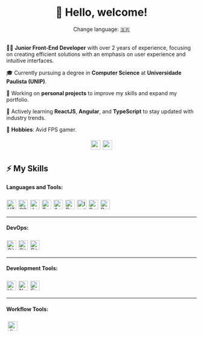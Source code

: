 <div align="center">
  <h1>👋 Hello, welcome!</h1>
</div>

<div align="center">Change language: <a href="https://github.com/Stefhany-Santos/Stefhany-Santos/blob/main/README.md" target="_blank">🇧🇷</a></div>

<br>

👩‍💻 **Junior Front-End Developer** with over 2 years of experience, focusing on creating efficient solutions with an emphasis on user experience and intuitive interfaces.

🎓 Currently pursuing a degree in **Computer Science** at **Universidade Paulista (UNIP)**.

🔭 Working on **personal projects** to improve my skills and expand my portfolio.

📖 Actively learning **ReactJS**, **Angular**, and **TypeScript** to stay updated with industry trends.

🎯 **Hobbies**: Avid FPS gamer.

<div align="center">
  <a href="https://www.linkedin.com/in/stefhany-santos/" target="_blank"><img height="25" src="https://img.shields.io/badge/linkedin-%230077B5.svg?style=for-the-badge&logo=linkedin&logoColor=white" target="_blank" style="margin:6px 1px;"></a> 
  <a href = "mailto:stefhany.contato@outlook.com"><img height="25" src="https://img.shields.io/badge/Gmail-D14836?style=for-the-badge&logo=gmail&logoColor=white" style="margin:6px 1px;"></a>
</div>

## ⚡ My Skills

#### Languages and Tools:

<p>
  <a><img height="25" src="https://img.shields.io/badge/HTML5-E34F26?style=for-the-badge&logo=html5&logoColor=white" alt="HTML5" style="margin:6px 1px;"></a>
  <a><img height="25" src="https://img.shields.io/badge/CSS3-1572B6?style=for-the-badge&logo=css3&logoColor=white" alt="CSS" style="margin:6px 1px;"></a>
  <a><img height="25" src="https://img.shields.io/badge/JavaScript-323330?style=for-the-badge&logo=javascript&logoColor=F7DF1E" alt="JavaScript" style="margin:6px 1px;"></a>
  <a><img height="25" src="https://img.shields.io/badge/TypeScript-007ACC?style=for-the-badge&logo=typescript&logoColor=white" alt="TypeScript" style="margin:6px 1px;"></a>
  <a><img height="25" src="https://img.shields.io/badge/Angular-DD0031?style=for-the-badge&logo=angular&logoColor=white" alt="Angular" style="margin:6px 1px;"></a>
  <a><img height="25" src="https://img.shields.io/badge/React-20232A?style=for-the-badge&logo=react&logoColor=61DAFB" alt="React" style="margin:6px 1px;"></a>
  <a><img height="25" src="https://img.shields.io/badge/Ionic-3880FF?style=for-the-badge&logo=ionic&logoColor=white" alt="Ionic" style="margin:6px 1px;"></a>
  <a><img height="25" src="https://img.shields.io/badge/Sass-CC6699?style=for-the-badge&logo=sass&logoColor=white" alt="Sass" style="margin:6px 1px;"></a>
  <a><img height="25" src="https://img.shields.io/badge/Postman-FF6C37?style=for-the-badge&logo=Postman&logoColor=white" alt="Postman" style="margin:6px 1px;"></a>
</p>

---

#### DevOps:

<p>
  <a><img height="25" src="https://img.shields.io/badge/GitHub-100000?style=for-the-badge&logo=github&logoColor=white" alt="GitHub" style="margin:6px 1px;"></a>
  <a><img height="25" src="https://img.shields.io/badge/GIT-E44C30?style=for-the-badge&logo=git&logoColor=white" alt="Git" style="margin:6px 1px;"></a>
  <a><img height="25" src="https://img.shields.io/badge/Bitbucket-0747a6?style=for-the-badge&logo=bitbucket&logoColor=white" alt="Bitbucket" style="margin:6px 1px;"></a>
</p>

---

#### Development Tools:

<p>
  <a><img height="25" src="https://img.shields.io/badge/Visual_Studio_Code-0078D4?style=for-the-badge&logo=visual%20studio%20code&logoColor=white" alt="Visual Studio Code" style="margin:6px 1px;"></a>
  <a><img height="25" src="https://img.shields.io/badge/Notion-000000?style=for-the-badge&logo=notion&logoColor=white" alt="Notion" style="margin:6px 1px;"></a>
  <a><img height="25" src="https://img.shields.io/badge/Figma-F24E1E?style=for-the-badge&logo=figma&logoColor=white" alt="Figma" style="margin:6px 1px;"></a>
</p>

---

#### Workflow Tools:

<p>
  <a><img height="25" src="https://img.shields.io/badge/Jira-0052CC?style=for-the-badge&logo=Jira&logoColor=white" alt="Jira" style="margin:6px 4px;"></a>
</p>


